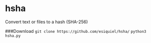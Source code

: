 # hsha
Convert text or files to a hash (SHA-256)

###Download
`git clone https://github.com/esiquiel/hsha/`
`python3 hsha.py`
